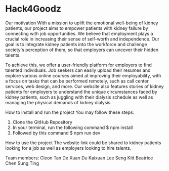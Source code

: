 # Hack4Goodz

Our motivation
With a mission to uplift the emotional well-being of kidney patients, our project aims to empower patients with kidney failure by connecting with job opportunities. We believe that employment plays a crucial role in increasing their sense of self-worth and independence. Our goal is to integrate kidney patients into the workforce and challenge society's perception of them, so that employers can uncover their hidden talents.

To achieve this, we offer a user-friendly platform for employers to find talented individuals. Job seekers can easily upload their resumes and explore various online courses aimed at improving their employability, with a focus on tasks that can be performed remotely, such as call center services, web design, and more. Our website also features stories of kidney patients for employers to understand the unique circumstances faced by kidney patients, such as juggling with their dialysis schedule as well as managing the physical demands of kidney dialysis.

How to install and run the project
You may follow these steps:

 1. Clone the GitHub Repository 
 2. In your terminal, run the following command $ npm install
 3. Followed by this command $ npm run dev

How to use the project
The website link could be shared to kidney patients looking for a job as well as employers looking to hire talents.

Team members:
Cleon Tan De Xuan
Du Kaixuan
Lee Seng Kitt
Beatrice Chen Sung Ting
